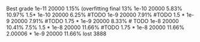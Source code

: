 Best grade
1e-11 20000 1.15% (overfitting final 13%
1e-10 20000 5.83%  10.97%
1.5* 1e-10 20000 6.25% #TODO 
1e-9 20000 7.91% #TODO
1.5 * 1e-9 20000 7.91% #TODO
1.75 * 1e-9 20000 8.33% # TODO 
1e-8 20000 10.41% 7.5%
1.5 * 1e-8 20000 11.66% #TODO
1.75 * 1e-8 20000 11.66%
2.00006 * 1e-9 20000 11.66% lost 3888
